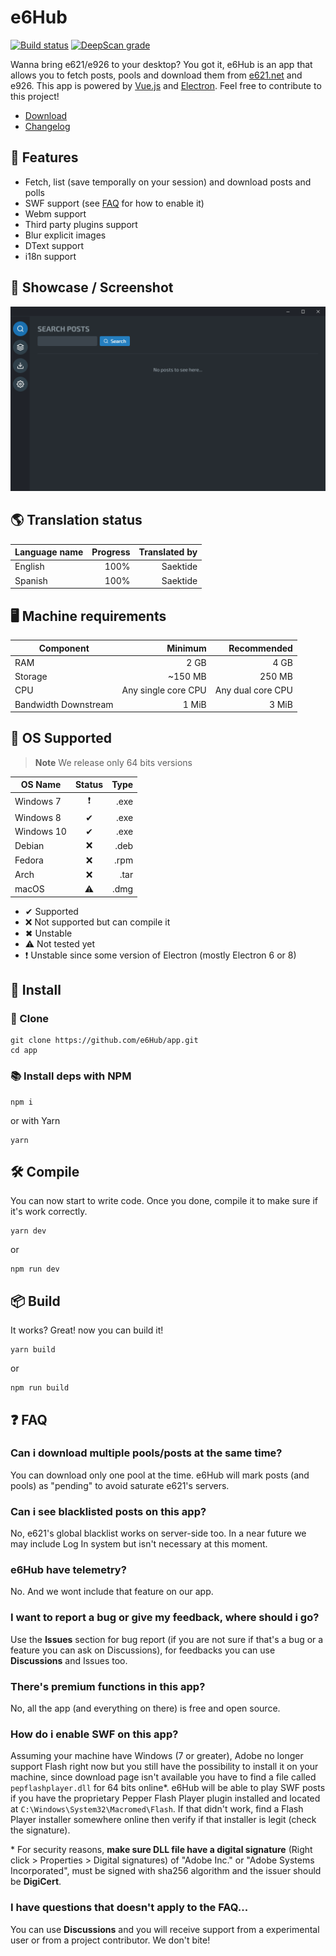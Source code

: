 # e6Hub
[![Build status](https://ci.appveyor.com/api/projects/status/eawhvp0h2215rqhj?svg=true)](https://ci.appveyor.com/project/Saektide/app)
[![DeepScan grade](https://deepscan.io/api/teams/9325/projects/11662/branches/175184/badge/grade.svg)](https://deepscan.io/dashboard#view=project&tid=9325&pid=11662&bid=175184)

Wanna bring e621/e926 to your desktop? You got it, e6Hub is an app that allows you to fetch posts, pools and download them from [e621.net](https://e621.net/help/about) and e926. This app is powered by [Vue.js](https://vuejs.org/) and [Electron](https://www.electronjs.org/). Feel free to contribute to this project!

* [Download](https://github.com/e6Hub/app/releases/latest)
* [Changelog](https://github.com/e6Hub/app/blob/master/CHANGELOG.md#changelog)

## 🌟 Features
* Fetch, list (save temporally on your session) and download posts and polls
* SWF support (see [FAQ](#-faq) for how to enable it)
* Webm support
* Third party plugins support
* Blur explicit images
* DText support
* i18n support

## 📸 Showcase / Screenshot
<p align="center">
  <img src="assets/screenshots/e6HubShowcase1.gif">
</p>

## 🌎 Translation status
| Language name | Progress | Translated by |
| ------------- | -------: | ------------: |
| English       | 100%     | Saektide      |
| Spanish       | 100%     | Saektide      |

## 🖥 Machine requirements
| Component | Minimum | Recommended |
| --------- | ------: | ----------: |
| RAM       | 2 GB    | 4 GB        |
| Storage   | ~150 MB | 250 MB      |
| CPU       |Any single core CPU | Any dual core CPU |
| Bandwidth Downstream | 1 MiB | 3 MiB |

## 🧪 OS Supported
> **Note** We release only 64 bits versions

| OS Name    | Status | Type |
| ---------- | :----: | ---: |
| Windows 7  |:heavy_exclamation_mark:     | .exe |
| Windows 8  |✔     | .exe |
| Windows 10 |✔     | .exe |
| Debian     |❌     | .deb |
| Fedora     |❌     | .rpm |
| Arch       |❌     | .tar |
| macOS      |⚠     | .dmg |

* ✔ Supported
* ❌ Not supported but can compile it
* ✖ Unstable
* ⚠ Not tested yet
* :heavy_exclamation_mark: Unstable since some version of Electron (mostly Electron 6 or 8)


## 💾 Install
### 💽 Clone
```
git clone https://github.com/e6Hub/app.git
cd app
```

### 📚 Install deps with NPM
```
npm i
```
or with Yarn
```
yarn
```

## 🛠 Compile
You can now start to write code. Once you done, compile it to make sure if it's work correctly.
```
yarn dev
```
or
```
npm run dev
```

## 📦 Build
It works? Great! now you can build it!
```
yarn build
```
or
```
npm run build
```

## ❓ FAQ

### Can i download multiple pools/posts at the same time?
You can download only one pool at the time. e6Hub will mark posts (and pools) as "pending" to avoid saturate e621's servers.

### Can i see blacklisted posts on this app?
No, e621's global blacklist works on server-side too. In a near future we may include Log In system but isn't necessary at this moment.

### e6Hub have telemetry?
No. And we wont include that feature on our app.

### I want to report a bug or give my feedback, where should i go?
Use the **Issues** section for bug report (if you are not sure if that's a bug or a feature you can ask on Discussions), for feedbacks you can use **Discussions** and Issues too.

### There's premium functions in this app?
No, all the app (and everything on there) is free and open source.

### How do i enable SWF on this app?
Assuming your machine have Windows (7 or greater), Adobe no longer support Flash right now but you still have the possibility to install it on your machine, since download page isn't available you have to find a file called `pepflashplayer.dll` for 64 bits online*. e6Hub will be able to play SWF posts if you have the proprietary Pepper Flash Player plugin installed and located at `C:\Windows\System32\Macromed\Flash`. If that didn't work, find a Flash Player installer somewhere online then verify if that installer is legit (check the signature).

\* For security reasons, **make sure DLL file have a digital signature** (Right click > Properties > Digital signatures) of "Adobe Inc." or "Adobe Systems Incorporated", must be signed with sha256 algorithm and the issuer should be **DigiCert**.

### I have questions that doesn't apply to the FAQ...
You can use **Discussions** and you will receive support from a experimental user or from a project contributor. We don't bite!